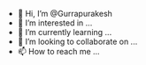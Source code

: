 - 👋 Hi, I’m @Gurrapurakesh
- 👀 I’m interested in ...
- 🌱 I’m currently learning ...
- 💞️ I’m looking to collaborate on ...
- 📫 How to reach me ...

<!---
Gurrapurakesh/Gurrapurakesh is a ✨ special ✨ repository because its `README.md` (this file) appears on your GitHub profile.
You can click the Preview link to take a look at your changes.
--->
